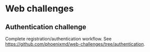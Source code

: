 # Web challenges

## Authentication challenge

Complete registration/authentication workflow. See https://github.com/phoenixmd/web-challenges/tree/authentication.